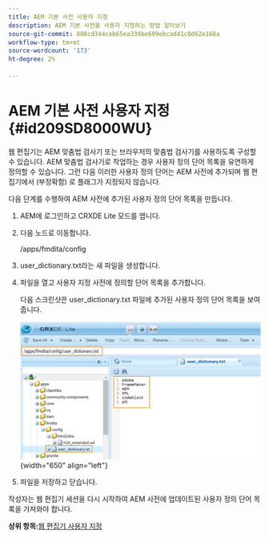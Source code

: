 ```yaml
---
title: AEM 기본 사전 사용자 지정
description: AEM 기본 사전을 사용자 지정하는 방법 알아보기
source-git-commit: 880cd344ceb65ea339be699ebcad41c0d62e168a
workflow-type: tm+mt
source-wordcount: '173'
ht-degree: 2%

---
```


# AEM 기본 사전 사용자 지정 {#id209SD8000WU}

웹 편집기는 AEM 맞춤법 검사기 또는 브라우저의 맞춤법 검사기를 사용하도록 구성할 수 있습니다. AEM 맞춤법 검사기로 작업하는 경우 사용자 정의 단어 목록을 유연하게 정의할 수 있습니다. 그런 다음 이러한 사용자 정의 단어는 AEM 사전에 추가되며 웹 편집기에서 \(부정확함\) 로 플래그가 지정되지 않습니다.

다음 단계를 수행하여 AEM 사전에 추가된 사용자 정의 단어 목록을 만듭니다.

1. AEM에 로그인하고 CRXDE Lite 모드를 엽니다.

1. 다음 노드로 이동합니다.

   /apps/fmdita/config

1. user\_dictionary.txt라는 새 파일을 생성합니다.

1. 파일을 열고 사용자 지정 사전에 정의할 단어 목록을 추가합니다.

   다음 스크린샷은 user\_dictionary.txt 파일에 추가된 사용자 정의 단어 목록을 보여 줍니다.

   ![](assets/custom-words-list-dictionary.png){width="650" align="left"}

1. 파일을 저장하고 닫습니다.


작성자는 웹 편집기 세션을 다시 시작하여 AEM 사전에 업데이트된 사용자 정의 단어 목록을 가져와야 합니다.

**상위 항목:**[&#x200B;웹 편집기 사용자 지정](conf-web-editor.md)
